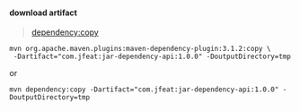 #### download artifact 
> [dependency:copy](https://maven.apache.org/plugins/maven-dependency-plugin/copy-mojo.html)

```
mvn org.apache.maven.plugins:maven-dependency-plugin:3.1.2:copy \
 -Dartifact="com.jfeat:jar-dependency-api:1.0.0" -DoutputDirectory=tmp
```
or
```
mvn dependency:copy -Dartifact="com.jfeat:jar-dependency-api:1.0.0" -DoutputDirectory=tmp
```
